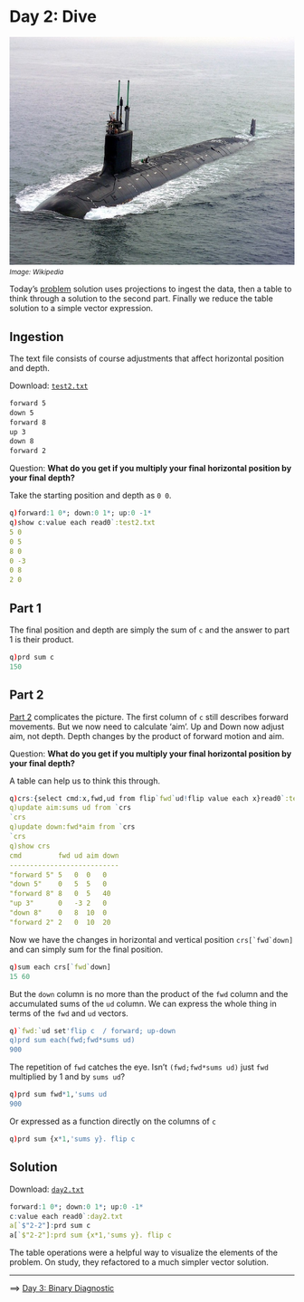 # Day 2: Dive

![Submarine](./img/submarine.jpg)<br>
<small>_Image: Wikipedia_</small>

Today’s [problem](https://adventofcode.com/2021/day/2) solution uses projections to ingest the data, then a table to think through a solution to the second part. Finally we reduce the table solution to a simple vector expression.

## Ingestion

The text file consists of course adjustments that affect horizontal position and depth.

Download:
[`test2.txt`](./test/test2.txt)

```txt
forward 5
down 5
forward 8
up 3
down 8
forward 2
```

Question: **What do you get if you multiply your final horizontal position by your final depth?**

Take the starting position and depth as `0 0`. 
```q
q)forward:1 0*; down:0 1*; up:0 -1*
q)show c:value each read0`:test2.txt
5 0
0 5
8 0
0 -3
0 8
2 0
```

## Part 1

The final position and depth are simply the sum of `c` and the answer to part 1 is their product.
```q
q)prd sum c
150
```



## Part 2

[Part 2](https://adventofcode.com/2021/day/2#part2) complicates the picture. The first column of `c` still describes forward movements. But we now need to calculate ‘aim’. Up and Down now adjust aim, not depth. Depth changes by the product of forward motion and aim.

Question: **What do you get if you multiply your final horizontal position by your final depth?**

A table can help us to think this through.
```q
q)crs:{select cmd:x,fwd,ud from flip`fwd`ud!flip value each x}read0`:test2.txt
q)update aim:sums ud from `crs
`crs
q)update down:fwd*aim from `crs
`crs
q)show crs
cmd         fwd ud aim down
---------------------------
"forward 5" 5   0  0   0
"down 5"    0   5  5   0
"forward 8" 8   0  5   40
"up 3"      0   -3 2   0
"down 8"    0   8  10  0
"forward 2" 2   0  10  20
```
Now we have the changes in horizontal and vertical position ``crs[`fwd`down]`` and can simply sum for the final position.
```q
q)sum each crs[`fwd`down]
15 60
```
But the `down` column is no more than the product of the `fwd` column and the accumulated sums of the `ud` column. 
We can express the whole thing in terms of the `fwd` and `ud` vectors.
```q
q)`fwd:`ud set'flip c  / forward; up-down
q)prd sum each(fwd;fwd*sums ud)
900
```
The repetition of `fwd` catches the eye. 
Isn’t `(fwd;fwd*sums ud)` just `fwd` multiplied by 1 and by `sums ud`?
```q
q)prd sum fwd*1,'sums ud
900
```
Or expressed as a function directly on the columns of `c`
```q
q)prd sum {x*1,'sums y}. flip c
```

## Solution

Download:
[`day2.txt`](./data/day2.txt)

```q
forward:1 0*; down:0 1*; up:0 -1*
c:value each read0`:day2.txt
a[`$"2-2"]:prd sum c
a[`$"2-2"]:prd sum {x*1,'sums y}. flip c
```
The table operations were a helpful way to visualize the elements of the problem. On study, they refactored to a much simpler vector solution. 



---
==>
[Day 3: Binary Diagnostic](./03-binary-diagnostic.md)